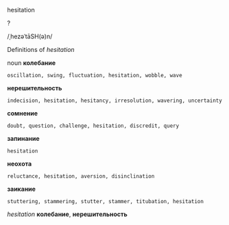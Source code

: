 hesitation

?

/ˌhezəˈtāSH(ə)n/

Definitions of _hesitation_

noun
**колебание**

    oscillation, swing, fluctuation, hesitation, wobble, wave
**нерешительность**

    indecision, hesitation, hesitancy, irresolution, wavering, uncertainty
**сомнение**

    doubt, question, challenge, hesitation, discredit, query
**запинание**

    hesitation
**неохота**

    reluctance, hesitation, aversion, disinclination
**заикание**

    stuttering, stammering, stutter, stammer, titubation, hesitation

_hesitation_
**колебание**, **нерешительность**
